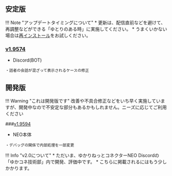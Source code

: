 ## 安定版
!!! Note "アップデートタイミングについて"
    * 更新は、配信直前などを避けて、再調整などができる「ゆとりのある時」に実施してください。
    * うまくいかない場合は[再インストール](qa/reinstall.md)をお試しください。

### [v1.9574](https://machanbazaar.com/wp-content/uploads/2022/07/YNCneo_v1.9574.zip)
* Discord(BOT)
```
・話者の会話が混ざって表示されるケースの修正
```

## 開発版
!!! Warning "これは開発版です"
    改善や不具合修正などをいち早く実施していますが、開発中なので不安定な部分もあるかもしれません。ニーズに応じてご利用ください

###[v1.9594](https://machanbazaar.com/wp-content/uploads/2022/08/YNCneo_v1.9594.zip)
* NEO本体
```
・デバッグの関係で内部処理を一部変更
```
!!! Info "v2.0について"
    * ただいま、ゆかりねっとコネクターNEO Discordの「ゆかコネ技術部」内で開発、評価中です。
    * こちらに掲載されるにはもう少しかかります。
